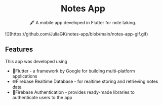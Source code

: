 <h1 align="center">
Notes App
</h1>
<p align="center">
🖋️ A mobile app developed in Flutter for note taking.
</p>
![](https://github.com/JuliaGK/notes-app/blob/main/notes-app-gif.gif)

## Features
This app was developed using
- 📱Flutter - a framework by Google for building multi-platform applications
- 🌐Firebase Realtime Database - for realtime storing and retrieving notes data
- 🔑Firebase Authentication - provides ready-made libraries to authenticate users to the app

